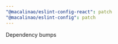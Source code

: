 ```yaml
---
"@macalinao/eslint-config-react": patch
"@macalinao/eslint-config": patch
---
```


Dependency bumps
